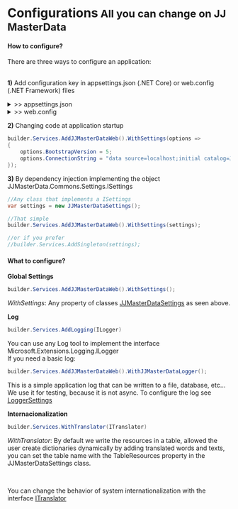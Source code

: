 <h1>Configurations<small> All you can change on JJ MasterData</small></h1>

<h4>How to configure?</h4>

There are three ways to configure an application:
<br><br>

**1)** Add configuration key in appsettings.json (.NET Core) or web.config (.NET Framework) files

<details><summary> >> appsettings.json</summary><br>

```json
{
  "AllowedHosts": "*",
  "ConnectionStrings": {
    "ConnectionString": "data source=..."
  },
  "JJMasterData": {
    "TableName": "tb_masterdata",
    "ResourcesTableName": "tb_masterdata_resources",
    "PrefixGetProc": "jj_get{tablename}",
    "PrefixSetProc": "jj_set{tablename}",
    "BootstrapVersion":5,
    "Theme": "dark-blue",
    "Logger": {
      "Table": {
        "Name": "tb_masterdata_log"
      },
      "FileName": "yyyyMMdd_applog.txt",
      "WriteInDatabase": "All",
      "WriteInFile": "All"
    },
    "Swagger": {
      "DarkMode": true,
      "Enable": true
    }
  },
  "Logging": {
    "LogLevel": {
      "Default": "Information",
      "Microsoft.AspNetCore": "Warning"
    }
  }
}
```
</details>


<details><summary>>> web.config</summary><br> 

```xml
<?xml version="1.0"?>
<configuration>
	<appSettings>
		<!--System Log (Error, Warning, Information, All, None) Default Value (None)-->
		<add key="log_writeinconsole" value="None"/>
		<add key="log_writeineventviewer" value="None"/>
		<add key="log_writeintrace" value="None"/>
		<add key="log_writeinfile" value="All"/>
		<add key="log_filename" value="App_Data\log\yyyyMMdd_applog.txt"/>
		<add key="log_writeindatabase" value="All"/>
		<add key="log_tablename" value="tb_masterdata_log"/>
		<add key="log_connectname" value="ConnectionString"/>
		<add key="app.connectionstring" value="ConnectionString"/>
		
		<!--JJMasterData Settings-->
		<add key="JJMasterData.PrefixProcGet" value="jj_get{tablename}"/>
		<add key="JJMasterData.PrefixProcSet" value="jj_set{tablename}"/>
		<add key="JJMasterData.TableName" value="tb_masterdata"/>
		<add key="JJMasterData.TableResources" value="tb_masterdata_resources"/>
		<add key="JJMasterData.URL" value="https://localhost/masterdata/"/>
		<add key="JJMasterData.BootstrapVersion" value="3"/>
		<add key="JJMasterData.BootstrapTheme" value="dark-blue"/>
		
		<!--Layout Settings-->
		<add key="JJMasterData.LayoutUrl" value="~/Views/Shared/_Layout.vbhtml"/>
		<add key="JJMasterData.LayoutUrlPopup" value="~/Views/Shared/_Layout.Popup.vbhtml"/>

	</appSettings>
	<connectionStrings>
		<add name="Connectionstring" connectionString="data source=data source=localhost;initial catalog=JJMasterData;Integrated Security=True" providerName="System.Data.SqlClient"/>
	</connectionStrings>
	
</configuration>
```


</details>

**2)** Changing code at application startup
```cs
builder.Services.AddJJMasterDataWeb().WithSettings(options =>
{
    options.BootstrapVersion = 5;
    options.ConnectionString = "data source=localhost;initial catalog=JJMasterData;Integrated Security=True";
});
```


**3)** By dependency injection implementing the object JJMasterData.Commons.Settings.ISettings
```cs
//Any class that implements a ISettings
var settings = new JJMasterDataSettings();

//That simple
builder.Services.AddJJMasterDataWeb().WithSettings(settings);

//or if you prefer
//builder.Services.AddSingleton(settings);
```

<h4>What to configure?</h4>

**Global Settings**
```cs
builder.Services.AddJJMasterDataWeb().WithSettings();
```
_WithSettings_: Any property of classes [JJMasterDataSettings](https://portal.jjconsulting.tech/jjdoc/lib/JJMasterData.Commons.Settings.JJMasterDataSettings.html) as seen above.
<br>

**Log**

```cs
builder.Services.AddLogging(ILogger)
```

You can use any Log tool to implement the interface 
Microsoft.Extensions.Logging.ILogger
<br>
If you need a basic log:

```cs
builder.Services.AddJJMasterDataWeb().WithJJMasterDataLogger();
```

This is a simple application log that can be written to a file, database, etc... 
We use it for testing, because it is not async. To configure the log see [LoggerSettings](https://portal.jjconsulting.tech/jjdoc/lib/JJMasterData.Commons.Logging.LoggerSettings.html)



**Internacionalization**
```cs
builder.Services.WithTranslator(ITranslator)
```
_WithTranslator_: By default we write the resources in a table, allowed the user create dictionaries dynamically by adding translated words and texts, you can set the table name with the TableResources property in the JJMasterDataSettings class.

<br>

You can change the behavior of system internationalization with the interface [ITranslator](https://portal.jjconsulting.tech/jjdoc/lib/JJMasterData.Commons.Language.ITranslator.html)
<br>


